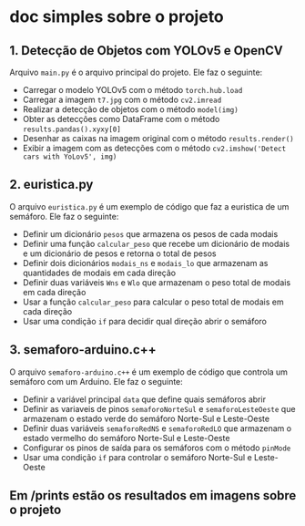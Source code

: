 # doc simples sobre o projeto

## 1. Detecção de Objetos com YOLOv5 e OpenCV

Arquivo `main.py` é o arquivo principal do projeto. Ele faz o seguinte:

- Carregar o modelo YOLOv5 com o método `torch.hub.load`
- Carregar a imagem `t7.jpg` com o método `cv2.imread`
- Realizar a detecção de objetos com o método `model(img)`
- Obter as detecções como DataFrame com o método `results.pandas().xyxy[0]`
- Desenhar as caixas na imagem original com o método `results.render()`
- Exibir a imagem com as detecções com o método `cv2.imshow('Detect cars with YoLov5', img)`

## 2. euristica.py 

O arquivo `euristica.py` é um exemplo de código que faz a euristica de um semáforo. Ele faz o seguinte:

- Definir um dicionário `pesos` que armazena os pesos de cada modais
- Definir uma função `calcular_peso` que recebe um dicionário de modais e um dicionário de pesos e retorna o total de pesos
- Definir dois dicionários `modais_ns` e `modais_lo` que armazenam as quantidades de modais em cada direção
- Definir duas variáveis `Wns` e `Wlo` que armazenam o peso total de modais em cada direção
- Usar a função `calcular_peso` para calcular o peso total de modais em cada direção
- Usar uma condição `if` para decidir qual direção abrir o semáforo

## 3. semaforo-arduino.c++

O arquivo `semaforo-arduino.c++` é um exemplo de código que controla um semáforo com um Arduino. Ele faz o seguinte:

- Definir a variável principal `data` que define quais semáforos abrir
- Definir as variaveis de pinos `semaforoNorteSul` e `semaforoLesteOeste` que armazenam o estado verde do semáforo Norte-Sul e Leste-Oeste
- Definir duas variáveis `semaforoRedNS` e `semaforoRedLO` que armazenam o estado vermelho do semáforo Norte-Sul e Leste-Oeste
- Configurar os pinos de saída para os semáforos com o método `pinMode`
- Usar uma condição `if` para controlar o semáforo Norte-Sul e Leste-Oeste

## Em /prints estão os resultados em imagens sobre o projeto